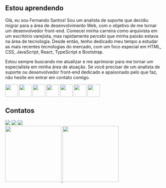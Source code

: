 ## Estou aprendendo

Olá, eu sou Fernando Santos! Sou um analista de suporte que decidiu migrar para a área de desenvolvimento Web, com o objetivo de me tornar um desenvolvedor front-end.
Comecei minha carreira como arquivista em um escritório varejista, mas rapidamente percebi que minha paixão estava na área de tecnologia. Desde então, tenho dedicado meu tempo a estudar as mais recentes tecnologias do mercado, com um foco especial em HTML, CSS, JavaScript, React, TypeScript e Bootstrap.

Estou sempre buscando me atualizar e me aprimorar para me tornar um especialista em minha área de atuação. Se você precisar de um analista de suporte ou desenvolvedor front-end dedicado e apaixonado pelo que faz, não hesite em entrar em contato comigo.

<img src="https://cdn.jsdelivr.net/gh/devicons/devicon/icons/html5/html5-original-wordmark.svg" width="40" height="40" /> <img src="https://cdn.jsdelivr.net/gh/devicons/devicon/icons/css3/css3-original-wordmark.svg" width="40" height="40" />
<img src="https://cdn.jsdelivr.net/gh/devicons/devicon/icons/typescript/typescript-original.svg" width="40" height="40" />
<img src="https://cdn.jsdelivr.net/gh/devicons/devicon/icons/javascript/javascript-original.svg" width="40" height="40" />
<img src="https://cdn.jsdelivr.net/gh/devicons/devicon/icons/react/react-original-wordmark.svg" width="40" height="40" /> 
<img src="https://cdn.jsdelivr.net/gh/devicons/devicon/icons/git/git-original.svg" width="40" height="40" />
<img src="https://cdn.jsdelivr.net/gh/devicons/devicon/icons/bootstrap/bootstrap-original.svg" width="40" height="40" />

## Contatos

<div>
<a href="https://www.linkedin.com/in/fernando-santos-b24722197/" target="_blank"><img src="https://img.shields.io/badge/-LinkedIn-%230077B5?style=for-the-badge&logo=linkedin&logoColor=white" target="_blank"></a>
<a href = "mailto:nando.voa2@gmail.com"><img src="https://img.shields.io/badge/Gmail-D14836?style=for-the-badge&logo=gmail&logoColor=white" target="_blank"></a>
<a href="https://www.instagram.com/fernand_fsc/?hl=pt-br" target="_blank"><img src="https://img.shields.io/badge/-Instagram-%23E4405F?style=for-the-badge&logo=instagram&logoColor=white" target="_blank"></a>   
</div>

<div>
  <a href="https://github.com/fernand-fsc">
    <img height="180em" src="https://github-readme-stats.vercel.app/api/top-langs/?username=fernand-fsc&layout=compact&langs_count=7&theme=dracula"/>
  </a>
  <a href="https://github.com/fernand-fsc">
    <img height="180em" src="https://github-readme-stats.vercel.app/api?username=fernand-fsc&show_icons=true&theme=dracula&include_all_commits=true&count_private=true"/>
  </a>
</div>
